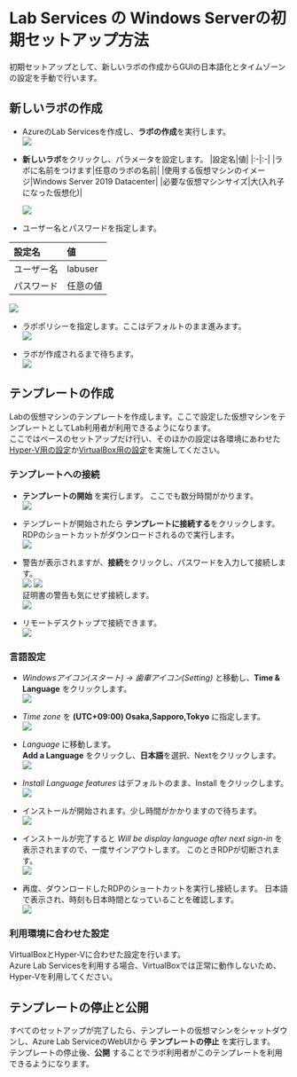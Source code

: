 # Lab Services の Windows Serverの初期セットアップ方法  

初期セットアップとして、新しいラボの作成からGUIの日本語化とタイムゾーンの設定を手動で行います。  

## 新しいラボの作成  
- AzureのLab Servicesを作成し、**ラボの作成**を実行します。  
  ![](img/2021-06-24_08h22_25.png)  

- **新しいラボ**をクリックし、パラメータを設定します。
|設定名|値|
|:-|:-|
|ラボに名前をつけます|任意のラボの名前|
|使用する仮想マシンのイメージ|Windows Server 2019 Datacenter|
|必要な仮想マシンサイズ|大(入れ子になった仮想化)|  

  ![](img/2021-06-24_07h56_48.png)  

- ユーザー名とパスワードを指定します。 

|設定名|値|
|:-|:-|
|ユーザー名|labuser|
|パスワード|任意の値|  

  ![](img/2021-06-24_07h57_28.png)  

- ラボポリシーを指定します。ここはデフォルトのまま進みます。  
  ![](img/2021-06-24_07h57_34.png)  

- ラボが作成されるまで待ちます。  
  ![](img/2021-06-24_07h57_58.png)


## テンプレートの作成  
Labの仮想マシンのテンプレートを作成します。ここで設定した仮想マシンをテンプレートとしてLab利用者が利用できるようになります。  
ここではベースのセットアップだけ行い、そのほかの設定は各環境にあわせた[Hyper-V用の設定](hyper-v/prepare/RREADME.md)か[VirtualBox用の設定](virtualbox/prepare/README.md)を実施してください。  

### テンプレートへの接続  

- **テンプレートの開始** を実行します。 ここでも数分時間がかります。  
  ![](img/2021-06-24_08h36_53.png)  

- テンプレートが開始されたら **テンプレートに接続する**をクリックします。 RDPのショートカットがダウンロードされるので実行します。  
  ![](img/2021-06-24_08h40_46.png) 

- 警告が表示されますが、**接続**をクリックし、パスワードを入力して接続します。  
  ![](img/2021-06-24_08h41_12.png) ![](img/2021-06-24_08h41_38.png)  
  証明書の警告も気にせず接続します。  
  ![](img/2021-06-24_08h43_48.png)  

- リモートデスクトップで接続できます。  
  ![](img/2021-06-24_08h45_33.png)  

### 言語設定  

- *Windowsアイコン(スタート) -> 歯車アイコン(Setting)* と移動し、**Time & Language** をクリックします。  
  ![](img/2021-06-24_08h46_25.png)  

- *Time zone* を **(UTC+09:00) Osaka,Sapporo,Tokyo** に指定します。  
  ![](img/2021-06-24_08h48_28.png)  

- *Language* に移動します。  
  **Add a Language** をクリックし、**日本語**を選択、Nextをクリックします。  
  ![](img/2021-06-24_08h51_15.png)  

- *Install Language features* はデフォルトのまま、Install をクリックします。  
  ![](img/2021-06-24_08h51_39.png)  

- インストールが開始されます。少し時間がかかりますので待ちます。  
  ![](img/2021-06-24_08h53_56.png)  

- インストールが完了すると *Will be display language after next sign-in* を表示されますので、一度サインアウトします。
  このときRDPが切断されます。  
  ![](img/2021-06-24_09h03_27.png)

- 再度、ダウンロードしたRDPのショートカットを実行し接続します。
  日本語で表示され、時刻も日本時間となっていることを確認します。  
  ![](img/2021-06-24_09h05_40.png)  

### 利用環境に合わせた設定  
VirtualBoxとHyper-Vに合わせた設定を行います。  
Azure Lab Servicesを利用する場合、VirtualBoxでは正常に動作しないため、Hyper-Vを利用してください。  


## テンプレートの停止と公開  
すべてのセットアップが完了したら、テンプレートの仮想マシンをシャットダウンし、Azure Lab ServiceのWebUIから **テンプレートの停止** を実行します。  
テンプレートの停止後、**公開** することでラボ利用者がこのテンプレートを利用できるようになります。  




